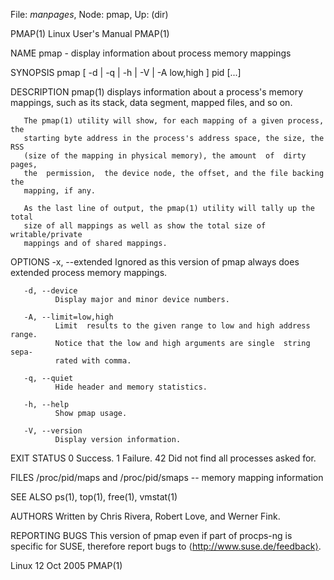 File: *manpages*,  Node: pmap,  Up: (dir)

PMAP(1)                       Linux User's Manual                      PMAP(1)



NAME
       pmap - display information about process memory mappings


SYNOPSIS
       pmap [ -d | -q | -h | -V | -A low,high ] pid [...]


DESCRIPTION
       pmap(1) displays information about a process's memory mappings, such as
       its stack, data segment, mapped files, and so on.

       The pmap(1) utility will show, for each mapping of a given process, the
       starting byte address in the process's address space, the size, the RSS
       (size of the mapping in physical memory), the amount  of  dirty  pages,
       the  permission,  the device node, the offset, and the file backing the
       mapping, if any.

       As the last line of output, the pmap(1) utility will tally up the total
       size of all mappings as well as show the total size of writable/private
       mappings and of shared mappings.


OPTIONS
       -x, --extended
              Ignored as this version of pmap  always  does  extended  process
              memory mappings.

       -d, --device
              Display major and minor device numbers.

       -A, --limit=low,high
              Limit  results to the given range to low and high address range.
              Notice that the low and high arguments are single  string  sepa-
              rated with comma.

       -q, --quiet
              Hide header and memory statistics.

       -h, --help
              Show pmap usage.

       -V, --version
              Display version information.


EXIT STATUS
              0      Success.
              1      Failure.
              42     Did not find all processes asked for.


FILES
       /proc/pid/maps and /proc/pid/smaps -- memory mapping information


SEE ALSO
       ps(1), top(1), free(1), vmstat(1)


AUTHORS
       Written by Chris Rivera, Robert Love, and Werner Fink.


REPORTING BUGS
       This  version  of  pmap even if part of procps-ng is specific for SUSE,
       therefore report bugs to ⟨http://www.suse.de/feedback⟩.



Linux                             12 Oct 2005                          PMAP(1)
